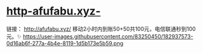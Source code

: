 # [http-afufabu.xyz-](http://afufabu.xyz/)
链接： http://afufabu.xyz/ 移动2小时内到账50+50共100元，电信联通秒到100元。✨
https://user-images.githubusercontent.com/83250450/182937573-0d16ab6f-277a-4b4e-8119-1d5b173e5b59.png
